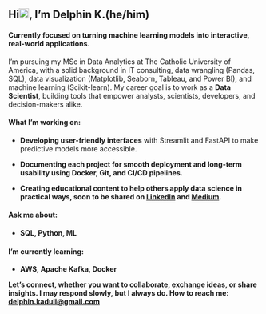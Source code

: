 <h2 align="left">Hi<img src = "https://raw.githubusercontent.com/MartinHeinz/MartinHeinz/master/wave.gif" width="20px">, I’m<strong  width="15 px"color="blue"> Delphin K.(he/him) </strong></h2>
<h4 align="left"> Currently focused on turning machine learning models into interactive, real-world applications.</h4>

I’m pursuing my MSc in Data Analytics at The Catholic University of America, with a solid background in IT consulting, data wrangling (Pandas, SQL), data visualization (Matplotlib, Seaborn, Tableau, and Power BI), and machine learning (Scikit-learn). My career goal is to work as a **Data Scientist**, building tools that empower analysts, scientists, developers, and decision-makers alike.

<h4> What I’m working on: </h4>

  - <b>Developing user-friendly interfaces</b> with Streamlit and FastAPI to make predictive models more accessible.
  
  - <b>Documenting each project  for smooth deployment and long-term usability using Docker, Git, and CI/CD pipelines.
    
  - <b> Creating educational content</b> to help others apply data science in practical ways, soon to be shared on [LinkedIn](https://www.linkedin.com/in/delphin-kaduli/) and [Medium](https://medium.com/@delphin.kaduli).

<h4> Ask me about: </h4>

   -  <b> SQL, Python, ML</b>

<h4>  I’m currently learning: </h4>

-  <b> AWS, Apache Kafka, Docker </b>

Let’s connect, whether you want to collaborate, exchange ideas, or share insights. I may respond slowly, but I always do.
How to reach me: **delphin.kaduli@gmail.com**

<!-- ### My Stats ->
<!-- ![DelphinKdl's GitHub stats](https://github-readme-stats.vercel.app/api?username=DelphinKdl&theme=transparent&show_icons=true) ->
